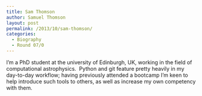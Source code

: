 ```yaml
---
title: Sam Thomson
author: Samuel Thomson
layout: post
permalink: /2013/10/sam-thomson/
categories:
  - Biography
  - Round 07/0
---
```

I&#8217;m a PhD student at the university of Edinburgh, UK, working in the field of computational astrophysics.  Python and git feature pretty heavily in my day-to-day workflow; having previously attended a bootcamp I&#8217;m keen to help introduce such tools to others, as well as increase my own competency with them.